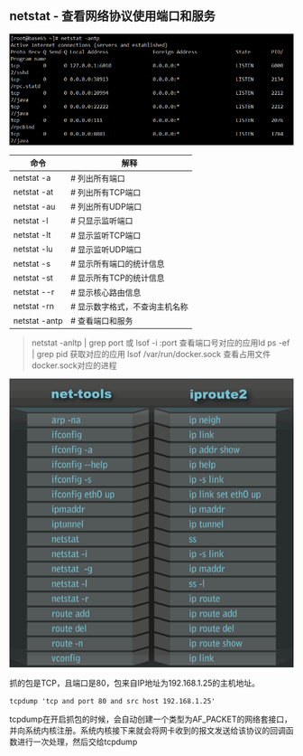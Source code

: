 ## netstat - 查看网络协议使用端口和服务

![](assets/image115.png)

| 命令          | 解释                           |
| ------------- | ------------------------------ |
| netstat -a    | # 列出所有端口                 |
| netstat -at   | # 列出所有TCP端口              |
| netstat -au   | # 列出所有UDP端口              |
| netstat -l    | # 只显示监听端口               |
| netstat -lt   | # 显示监听TCP端口              |
| netstat -lu   | # 显示监听UDP端口              |
| netstat -s    | # 显示所有端口的统计信息       |
| netstat -st   | # 显示所有TCP的统计信息        |
| netstat --r   | # 显示核心路由信息             |
| netstat -rn   | # 显示数字格式，不查询主机名称 |
| netstat -antp | # 查看端口和服务               |

> netstat -anltp | grep port 或 lsof -i :port 查看端口号对应的应用Id
> ps -ef | grep pid 获取对应的应用
   lsof /var/run/docker.sock 查看占用文件docker.sock对应的进程

![](assets/12979420-7ed8632c6aa38b5e.png)

抓的包是TCP，且端口是80，包来自IP地址为192.168.1.25的主机地址。
```
tcpdump 'tcp and port 80 and src host 192.168.1.25' 
```

tcpdump在开启抓包的时候，会自动创建一个类型为AF\_PACKET的网络套接口，并向系统内核注册。系统内核接下来就会将网卡收到的报文发送给该协议的回调函数进行一次处理，然后交给tcpdump